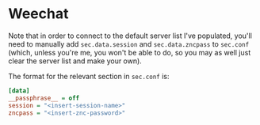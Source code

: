 # Weechat

Note that in order to connect to the default server list I've populated, you'll
need to manually add `sec.data.session` and `sec.data.zncpass` to `sec.conf`
(which, unless you're me, you won't be able to do, so you may as well just
clear the server list and make your own).

The format for the relevant section in `sec.conf` is:

```ini
[data]
__passphrase__ = off
session = "<insert-session-name>"
zncpass = "<insert-znc-password>"
```
